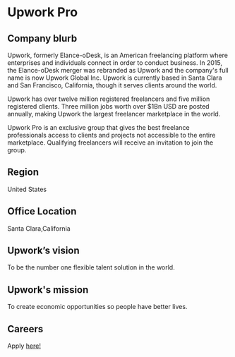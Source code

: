 # Upwork Pro

## Company blurb

Upwork, formerly Elance-oDesk, is an American freelancing platform where enterprises and individuals connect in order to conduct business. In 2015, the Elance-oDesk merger was rebranded as Upwork and the company's full name is now Upwork Global Inc. Upwork is currently based in Santa Clara and San Francisco, California, though it serves clients around the world.

Upwork has over twelve million registered freelancers and five million registered clients. Three million jobs worth over $1Bn USD are posted annually, making Upwork the largest freelancer marketplace in the world.

Upwork Pro is an exclusive group that gives the best freelance professionals access to clients and projects not accessible to the entire marketplace. Qualifying freelancers will receive an invitation to join the group.

## Region

United States

## Office Location

Santa Clara,California

## Upwork’s vision
To be the number one flexible talent solution in the world.

## Upwork's mission
To create economic opportunities so people have better lives.

## Careers
Apply <a href="https://careers.upwork.com/jobs/search">here!</a>

